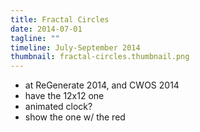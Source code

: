 ```yaml
---
title: Fractal Circles
date: 2014-07-01
tagline: ""
timeline: July-September 2014
thumbnail: fractal-circles.thumbnail.png
---
```


* at ReGenerate 2014, and CWOS 2014
* have the 12x12 one
* animated clock?
* show the one w/ the red
